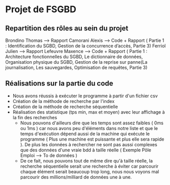 # Projet de FSGBD
## Repartition des rôles au sein du projet
Brondino Thomas --> Rapport
Camorani Alexis --> Code + Rapport ( Partie 1 : Identification du SGBD, Gestion de la concurrence d’accès, Partie 3)
Ferriol Julien -->  Rapport
Lefeuvre Maxence --> Code + Rapport ( Partie 1 : Architecture fonctionnelles du SGBD, Le dictionnaire de données, Organisation physique du SGBD,	Gestion de la reprise sur panne(La journalisation, Les sauvegardes, Optimisation de requêtes, Partie 3)

## Réalisations sur la partie du code
* Nous avons réussis à exécuter le programme à partir d'un fichier csv
* Création de la méthode de recherche par l'index
* Création de la méthode de recherche séquentielle
* Réalisation des statistique (tps min, max et moyen) avec leur affichage à la fin des recherches
    * Nous pouvons d'ailleurs dire que les temps sont assez faibles ( 0ms ou 1ms ) car nous avons peu d'éléments dans notre liste et que le temps d'exécution dépend aussi de la machine qui exécute le programme ( Plus une machine est puissante et plus elle sera rapide ). De plus les données à rechercher ne sont pas aussi complexes que des données d'une vraie bdd à taille réelle ( Exemple Pôle Emploi --> To de données ) 
    * De ce fait, nous pouvons tout de même dire qu'à taille réelle, la recherche séquentielle serait une recherche à éviter car parcourir chaque élément serait beaucoup trop long, nous nous voyons mal parcourir des millions/milliard de données une à une. 
